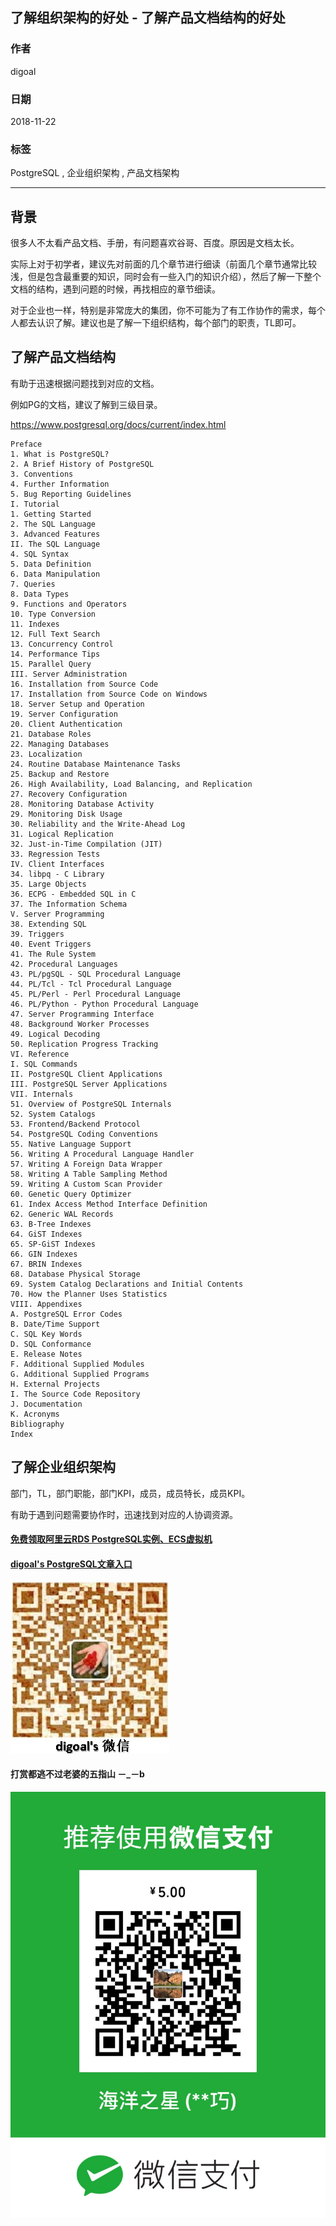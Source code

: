 ## 了解组织架构的好处 - 了解产品文档结构的好处     
                                                                                           
### 作者                                                                                           
digoal                                                                                           
                                                                                           
### 日期                                                                                           
2018-11-22                                                                                       
                                                                                           
### 标签                                                                                           
PostgreSQL , 企业组织架构 , 产品文档架构           
                                                                                           
----                                                                                           
                                                                                           
## 背景        
很多人不太看产品文档、手册，有问题喜欢谷哥、百度。原因是文档太长。     
    
实际上对于初学者，建议先对前面的几个章节进行细读（前面几个章节通常比较浅，但是包含最重要的知识，同时会有一些入门的知识介绍），然后了解一下整个文档的结构，遇到问题的时候，再找相应的章节细读。  
  
对于企业也一样，特别是非常庞大的集团，你不可能为了有工作协作的需求，每个人都去认识了解。建议也是了解一下组织结构，每个部门的职责，TL即可。  
  
    
    
## 了解产品文档结构    
    
有助于迅速根据问题找到对应的文档。    
    
例如PG的文档，建议了解到三级目录。    
    
https://www.postgresql.org/docs/current/index.html    
    
``` 
Preface    
1. What is PostgreSQL?    
2. A Brief History of PostgreSQL    
3. Conventions    
4. Further Information    
5. Bug Reporting Guidelines    
I. Tutorial    
1. Getting Started    
2. The SQL Language    
3. Advanced Features    
II. The SQL Language    
4. SQL Syntax    
5. Data Definition    
6. Data Manipulation    
7. Queries    
8. Data Types    
9. Functions and Operators    
10. Type Conversion    
11. Indexes    
12. Full Text Search    
13. Concurrency Control    
14. Performance Tips    
15. Parallel Query    
III. Server Administration    
16. Installation from Source Code    
17. Installation from Source Code on Windows    
18. Server Setup and Operation    
19. Server Configuration    
20. Client Authentication    
21. Database Roles    
22. Managing Databases    
23. Localization    
24. Routine Database Maintenance Tasks    
25. Backup and Restore    
26. High Availability, Load Balancing, and Replication    
27. Recovery Configuration    
28. Monitoring Database Activity    
29. Monitoring Disk Usage    
30. Reliability and the Write-Ahead Log    
31. Logical Replication    
32. Just-in-Time Compilation (JIT)    
33. Regression Tests    
IV. Client Interfaces    
34. libpq - C Library    
35. Large Objects    
36. ECPG - Embedded SQL in C    
37. The Information Schema    
V. Server Programming    
38. Extending SQL    
39. Triggers    
40. Event Triggers    
41. The Rule System    
42. Procedural Languages    
43. PL/pgSQL - SQL Procedural Language    
44. PL/Tcl - Tcl Procedural Language    
45. PL/Perl - Perl Procedural Language    
46. PL/Python - Python Procedural Language    
47. Server Programming Interface    
48. Background Worker Processes    
49. Logical Decoding    
50. Replication Progress Tracking    
VI. Reference    
I. SQL Commands    
II. PostgreSQL Client Applications    
III. PostgreSQL Server Applications    
VII. Internals    
51. Overview of PostgreSQL Internals    
52. System Catalogs    
53. Frontend/Backend Protocol    
54. PostgreSQL Coding Conventions    
55. Native Language Support    
56. Writing A Procedural Language Handler    
57. Writing A Foreign Data Wrapper    
58. Writing A Table Sampling Method    
59. Writing A Custom Scan Provider    
60. Genetic Query Optimizer    
61. Index Access Method Interface Definition    
62. Generic WAL Records    
63. B-Tree Indexes    
64. GiST Indexes    
65. SP-GiST Indexes    
66. GIN Indexes    
67. BRIN Indexes    
68. Database Physical Storage    
69. System Catalog Declarations and Initial Contents    
70. How the Planner Uses Statistics    
VIII. Appendixes    
A. PostgreSQL Error Codes    
B. Date/Time Support    
C. SQL Key Words    
D. SQL Conformance    
E. Release Notes    
F. Additional Supplied Modules    
G. Additional Supplied Programs    
H. External Projects    
I. The Source Code Repository    
J. Documentation    
K. Acronyms    
Bibliography    
Index   
```
    
## 了解企业组织架构    
    
部门，TL，部门职能，部门KPI，成员，成员特长，成员KPI。    
    
有助于遇到问题需要协作时，迅速找到对应的人协调资源。    
    
      
  
  
  
  
  
  
  
  
  
#### [免费领取阿里云RDS PostgreSQL实例、ECS虚拟机](https://free.aliyun.com/ "57258f76c37864c6e6d23383d05714ea")
  
  
#### [digoal's PostgreSQL文章入口](https://github.com/digoal/blog/blob/master/README.md "22709685feb7cab07d30f30387f0a9ae")
  
  
![digoal's weixin](../pic/digoal_weixin.jpg "f7ad92eeba24523fd47a6e1a0e691b59")
  
  
  
  
  
  
#### 打赏都逃不过老婆的五指山 －_－b  
![wife's weixin ds](../pic/wife_weixin_ds.jpg "acd5cce1a143ef1d6931b1956457bc9f")
  

